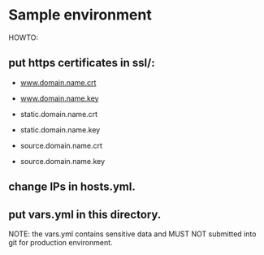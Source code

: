 # Sample environment

HOWTO:

## put https certificates in ssl/:

- www.domain.name.crt
- www.domain.name.key

- static.domain.name.crt
- static.domain.name.key

- source.domain.name.crt
- source.domain.name.key

## change IPs in hosts.yml.

## put vars.yml in this directory.

NOTE: the vars.yml contains sensitive data and MUST NOT submitted into git for production environment.
